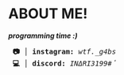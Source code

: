 <html>
    <body>
        <h1> <strong>ABOUT ME!</strong> </h1>
        <b> <em>programming time :)</em> </b>
        <p> </p>
    </body>
    <body>
        <pre> <strong>📷 │ instagram:</strong><em> wtf._g4bs</em><strong> 
 💻 │ discord:</strong><em> INΔRIٴ#3199 </em></pre>
    </body>
</html>
